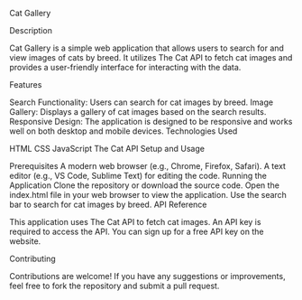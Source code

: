 Cat Gallery

Description

Cat Gallery is a simple web application that allows users to search for and view images of cats by breed. It utilizes The Cat API to fetch cat images and provides a user-friendly interface for interacting with the data.

Features

Search Functionality: Users can search for cat images by breed.
Image Gallery: Displays a gallery of cat images based on the search results.
Responsive Design: The application is designed to be responsive and works well on both desktop and mobile devices.
Technologies Used

HTML
CSS
JavaScript
The Cat API
Setup and Usage

Prerequisites
A modern web browser (e.g., Chrome, Firefox, Safari).
A text editor (e.g., VS Code, Sublime Text) for editing the code.
Running the Application
Clone the repository or download the source code.
Open the index.html file in your web browser to view the application.
Use the search bar to search for cat images by breed.
API Reference

This application uses The Cat API to fetch cat images. An API key is required to access the API. You can sign up for a free API key on the website.

Contributing

Contributions are welcome! If you have any suggestions or improvements, feel free to fork the repository and submit a pull request.